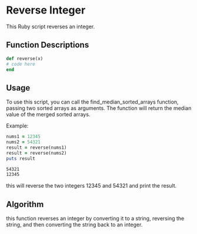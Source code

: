 # Reverse Integer

This Ruby script reverses an integer.

## Function Descriptions

```ruby
def reverse(x)
# code here
end

```

## Usage

To use this script, you can call the find_median_sorted_arrays function, passing two sorted arrays as arguments. The function will return the median value of the merged sorted arrays.

Example:

```ruby
nums1 = 12345
nums2 = 54321
result = reverse(nums1)
result = reverse(nums2)
puts result
```

```bash
54321
12345
```

this will reverse the two integers 12345 and 54321 and print the result.

## Algorithm

this function reverses an integer by converting it to a string, reversing the string, and then converting the string back to an integer.
